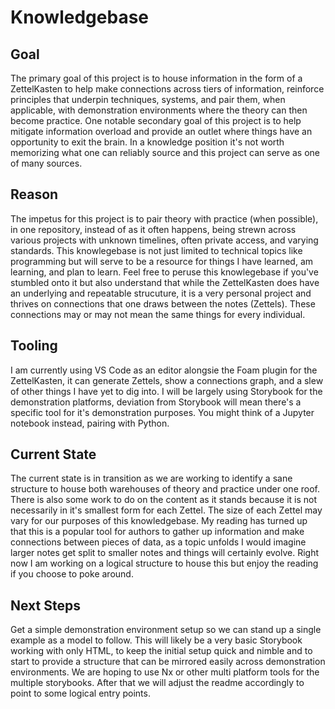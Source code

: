 # Knowledgebase
## Goal
The primary goal of this project is to house information in the form of a ZettelKasten to help make connections across tiers of information, reinforce principles that underpin techniques, systems, and pair them, when applicable, with demonstration environments where the theory can then become practice. One notable secondary goal of this project is to help mitigate information overload and provide an outlet where things have an opportunity to exit the brain. In a knowledge position it's not worth memorizing what one can reliably source and this project can serve as one of many sources.

## Reason
The impetus for this project is to pair theory with practice (when possible), in one repository, instead of as it often happens, being strewn across various projects with unknown timelines, often private access, and varying standards. This knowlegebase is not just limited to technical topics like programming but will serve to be a resource for things I have learned, am learning, and plan to learn. Feel free to peruse this knowlegebase if you've stumbled onto it but also understand that while the ZettelKasten does have an underlying and repeatable strucuture, it is a very personal project and thrives on connections that one draws between the notes (Zettels). These connections may or may not mean the same things for every individual.

## Tooling
I am currently using VS Code as an editor alongsie the Foam plugin for the ZettelKasten, it can generate Zettels, show a connections graph, and a slew of other things I have yet to dig into. I will be largely using Storybook for the demonstration platforms, deviation from Storybook will mean there's a specific tool for it's demonstration purposes. You might think of a Jupyter notebook instead, pairing with Python.

## Current State
The current state is in transition as we are working to identify a sane structure to house both warehouses of theory and practice under one roof. There is also some work to do on the content as it stands because it is not necessarily in it's smallest form for each Zettel. The size of each Zettel may vary for our purposes of this knowledgebase. My reading has turned up that this is a popular tool for authors to gather up information and make connections between pieces of data, as a topic unfolds I would imagine larger notes get split to smaller notes and things will certainly evolve. Right now I am working on a logical structure to house this but enjoy the reading if you choose to poke around.

## Next Steps
Get a simple demonstration environment setup so we can stand up a single example as a model to follow. This will likely be a very basic Storybook working with only HTML, to keep the initial setup quick and nimble and to start to provide a structure that can be mirrored easily across demonstration environments. We are hoping to use Nx or other multi platform tools for the multiple storybooks. After that we will adjust the readme accordingly to point to some logical entry points.

